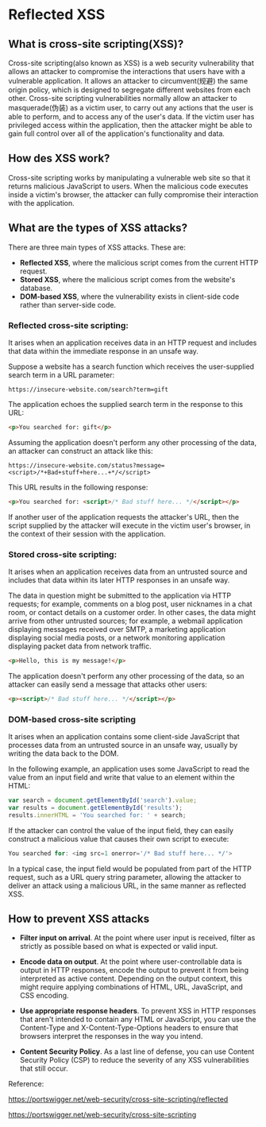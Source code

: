 # Reflected XSS 

## What is cross-site scripting(XSS)?

Cross-site scripting(also known as XSS) is a web security vulnerability that allows an attacker to compromise the interactions that users have with a vulnerable application. It allows an attacker to circumvent(规避) the same origin policy, which is designed to segregate different websites from each other. Cross-site scripting vulnerabilities normally allow an attacker to masquerade(伪装) as a victim user, to carry out any actions that the user is able to perform, and to access any of the user's data. If the victim user has privileged access within the application, then the attacker might be able to gain full control over all of the application's functionality and data.

## How des XSS work?

Cross-site scripting works by manipulating a vulnerable web site so that it returns malicious JavaScript to users. When the malicious code executes inside a victim's browser, the attacker can fully compromise their interaction with the application.

## What are the types of XSS attacks?

There are three main types of XSS attacks. These are:

* **Reflected XSS**, where the malicious script comes from the current HTTP request.
* **Stored XSS**, where the malicious script comes from the website's database.
* **DOM-based XSS**, where the vulnerability exists in client-side code rather than server-side code.

### Reflected cross-site scripting:

It arises when an application receives data in an HTTP request and includes that data within the immediate response in an unsafe way.

Suppose a website has a search function which receives the user-supplied search term in a URL parameter:

```
https://insecure-website.com/search?term=gift
```

The application echoes the supplied search term in the response to this URL:

```html
<p>You searched for: gift</p>
```

Assuming the application doesn't perform any other processing of the data, an attacker can construct an attack like this:

```
https://insecure-website.com/status?message=<script>/*+Bad+stuff+here...+*/</script>
```

This URL results in the following response:

```html
<p>You searched for: <script>/* Bad stuff here... */</script></p>
```

If another user of the application requests the attacker's URL, then the script supplied by the attacker will execute in the victim user's browser, in the context of their session with the application.

### Stored cross-site scripting:

It arises when an application receives data from an untrusted source and includes that data within its later HTTP responses in an unsafe way.

The data in question might be submitted to the application via HTTP requests; for example, comments on a blog post, user nicknames in a chat room, or contact details on a customer order. In other cases, the data might arrive from other untrusted sources; for example, a webmail application displaying messages received over SMTP, a marketing application displaying social media posts, or a network monitoring application displaying packet data from network traffic.

```html
<p>Hello, this is my message!</p>
```

The application doesn't perform any other processing of the data, so an attacker can easily send a message that attacks other users:

```html
<p><script>/* Bad stuff here... */</script></p>
```

### DOM-based cross-site scripting

It arises when an application contains some client-side JavaScript that processes data from an untrusted source in an unsafe way, usually by writing the data back to the DOM.

In the following example, an application uses some JavaScript to read the value from an input field and write that value to an element within the HTML:

```javascript
var search = document.getElementById('search').value;
var results = document.getElementById('results');
results.innerHTML = 'You searched for: ' + search;
```

If the attacker can control the value of the input field, they can easily construct a malicious value that causes their own script to execute:

```javascript
You searched for: <img src=1 onerror='/* Bad stuff here... */'>
```

In a typical case, the input field would be populated from part of the HTTP request, such as a URL query string parameter, allowing the attacker to deliver an attack using a malicious URL, in the same manner as reflected XSS.

## How to prevent XSS attacks

* **Filter input on arrival**. At the point where user input is received, filter as strictly as possible based on what is expected or valid input.

* **Encode data on output**. At the point where user-controllable data is output in HTTP responses, encode the output to prevent it from being interpreted as active content. Depending on the output context, this might require applying combinations of HTML, URL, JavaScript, and CSS encoding.

* **Use appropriate response headers**. To prevent XSS in HTTP responses that aren't intended to contain any HTML or JavaScript, you can use the Content-Type and X-Content-Type-Options headers to ensure that browsers interpret the responses in the way you intend.

* **Content Security Policy**. As a last line of defense, you can use Content Security Policy (CSP) to reduce the severity of any XSS vulnerabilities that still occur.

Reference: 

https://portswigger.net/web-security/cross-site-scripting/reflected

https://portswigger.net/web-security/cross-site-scripting